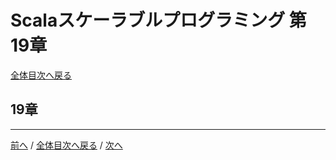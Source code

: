 # Scalaスケーラブルプログラミング 第19章
[全体目次へ戻る](index.md)

## 19章

***

[前へ](c18.md) /
[全体目次へ戻る](index.md) /
[次へ](c20.md)
